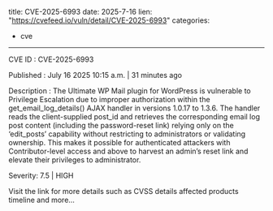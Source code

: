  
title: CVE-2025-6993
date: 2025-7-16
lien: "https://cvefeed.io/vuln/detail/CVE-2025-6993"
categories:
  - cve
---

CVE ID : CVE-2025-6993

Published :  July 16
2025
10:15 a.m. | 31 minutes ago

Description : The Ultimate WP Mail plugin for WordPress is vulnerable to Privilege Escalation due to improper authorization within the get_email_log_details() AJAX handler in versions 1.0.17 to 1.3.6. The handler reads the client-supplied post_id and retrieves the corresponding email log post content (including the password-reset link)
relying only on the ‘edit_posts’ capability without restricting to administrators or validating ownership. This makes it possible for authenticated attackers
with Contributor-level access and above
to harvest an admin’s reset link and elevate their privileges to administrator.

Severity: 7.5 | HIGH

Visit the link for more details
such as CVSS details
affected products
timeline
and more...
